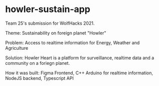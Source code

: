 # howler-sustain-app
Team 25's submission for WolfHacks 2021.

Theme: Sustainability on foreign planet "Howler"

Problem: Access to realtime information for Energy, Weather and Agriculture

Solution: Howler Heart is a platform for surveillance, realtime data and a community on a foriegn planet. 

How it was built: Figma Frontend, C++ Arduino for realtime information, NodeJS backend, Typescript API
